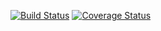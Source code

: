 
[![Build Status](https://travis-ci.org/akhikolla/testUBSAN.svg?branch=master)](https://travis-ci.org/akhikolla/testUBSAN) 
[![Coverage Status](https://coveralls.io/repos/github/akhikolla/testUBSAN/badge.svg)](https://coveralls.io/github/akhikolla/testUBSAN/badge.svg?branch=master&service=github)

